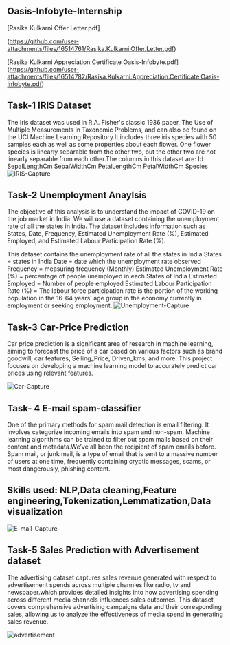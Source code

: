  ## Oasis-Infobyte-Internship

 [Rasika Kulkarni Offer Letter.pdf]
 
 (https://github.com/user-attachments/files/16514761/Rasika.Kulkarni.Offer.Letter.pdf)

[Rasika  Kulkarni Appreciation Certificate Oasis-Infobyte.pdf]
(https://github.com/user-attachments/files/16514782/Rasika.Kulkarni.Appreciation.Certificate.Oasis-Infobyte.pdf)

 ## Task-1 IRIS Dataset
 The Iris dataset was used in R.A. Fisher's classic 1936 paper, The Use of Multiple Measurements in Taxonomic Problems, and can also be found on the UCI Machine Learning Repository.It includes three iris species 
 with 50 samples each as well as some properties about each flower. One flower species is linearly separable from the other two, but the other two are not linearly separable from each other.The columns in this dataset are:
Id
SepalLengthCm
SepalWidthCm
PetalLengthCm
PetalWidthCm
Species
![IRIS-Capture](https://github.com/16rasika/Oasis-Infobyte-Internship/assets/128808554/7f00c624-94b4-4a57-aad4-40daca2e53ec)
## Task-2 Unemployment Anaylsis

The objective of this analysis is to understand the impact of COVID-19 on the job market in India. We will use a dataset containing the unemployment rate of all the states in India. The dataset includes information such as States, Date, Frequency, Estimated Unemployment Rate (%), Estimated Employed, and Estimated Labour Participation Rate (%).

This dataset contains the unemployment rate of all the states in India
States = states in India Date = date which the unemployment rate observed Frequency = measuring frequency (Monthly) Estimated Unemployment Rate (%) = percentage of people unemployed in each States of India Estimated Employed = Number of people employed Estimated Labour Participation Rate (%) = The labour force participation rate is the portion of the working population in the 16-64 years' age group in the economy currently in employment or seeking employment.
![Unemployment-Capture](https://github.com/16rasika/Oasis-Infobyte-Internship/assets/128808554/e16c08d9-458b-4de1-942a-b237c30c8b5a)


## Task-3 Car-Price Prediction
Car price prediction is a significant area of research in machine learning, aiming to forecast the price of a car based on various factors such as brand goodwill, car features, Selling_Price, Driven_kms, and more. This project focuses on developing a machine learning model to accurately predict car prices using relevant features.

![Car-Capture](https://github.com/16rasika/Oasis-Infobyte-Internship/assets/128808554/a5a3b1ef-6c65-400d-96eb-5a2a870f1d4e)


## Task- 4 E-mail spam-classifier
One of the primary methods for spam mail detection is email filtering. It involves categorize incoming emails into spam and non-spam. Machine learning algorithms can be trained to filter out spam mails based on their content and metadata.We’ve all been the recipient of spam emails before. Spam mail, or junk mail, is a type of email that is sent to a massive number of users at one time, frequently containing cryptic
messages, scams, or most dangerously, phishing content.
## Skills used: NLP,Data cleaning,Feature engineering,Tokenization,Lemmatization,Data visualization
![E-mail-Capture](https://github.com/16rasika/Oasis-Infobyte-Internship/assets/128808554/80a9e694-4ef6-43d0-b528-63db5a574036)

## Task-5 Sales Prediction with Advertisement dataset
The advertising dataset captures sales revenue generated with respect to advertisement spends across multiple channles like radio, tv and newspaper.which provides detailed insights into how advertising spending across different media channels influences sales outcomes. This dataset covers comprehensive advertising campaigns data and their corresponding sales, allowing us to analyze the effectiveness of media spend in generating sales revenue.

![advertisement](https://github.com/16rasika/Oasis-Infobyte-Internship/assets/128808554/6cfb9270-9434-4999-9555-e4c7e24f5243)






